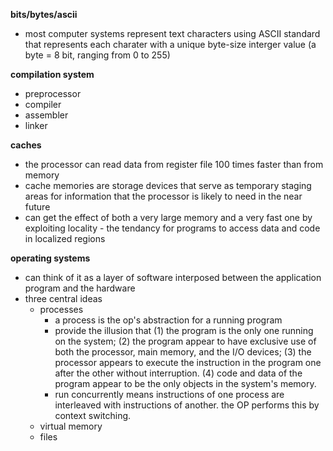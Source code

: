 **bits/bytes/ascii**
- most computer systems represent text characters using ASCII standard that represents each charater with a unique byte-size interger value (a byte = 8 bit, ranging from 0 to 255)
  
**compilation system**
- preprocessor
- compiler
- assembler
- linker

**caches**
- the processor can read data from register file 100 times faster than from memory
- cache memories are storage devices that serve as temporary staging areas for information that the processor is likely to need in the near future
- can get the effect of both a very large memory and a very fast one by exploiting locality - the tendancy for programs to access data and code in localized regions

**operating systems**
- can think of it as a layer of software interposed between the application program and the hardware
- three central ideas
  - processes
    - a process is the op's abstraction for a running program
    - provide the illusion that (1) the program is the only one running on the system; (2) the program appear to have exclusive use of both the processor, main memory, and the I/O devices; (3) the processor appears to execute the instruction in the program one after the other without interruption. (4) code and data of the program appear to be the only objects in the system's memory.
    - run concurrently means instructions of one process are interleaved with instructions of another. the OP performs this by context switching.
  - virtual memory
  - files
